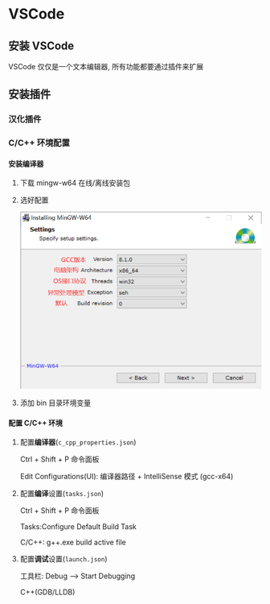 # VSCode



## 安装 VSCode

VSCode 仅仅是一个文本编辑器, 所有功能都要通过插件来扩展



## 安装插件

### 汉化插件

### C/C++ 环境配置

#### 安装编译器

1. 下载 mingw-w64 在线/离线安装包

2. 选好配置

   ![mingw-w64 配置](../../image/mingw-w64.png)

3. 添加 bin 目录环境变量

#### 配置 C/C++ 环境

1. 配置**编译器**(`c_cpp_properties.json`)

   Ctrl + Shift + P  命令面板

   Edit Configurations(UI): 编译器路径 + IntelliSense 模式 (gcc-x64)

2. 配置**编译**设置(`tasks.json`)

   Ctrl + Shift + P  命令面板

   Tasks:Configure Default Build Task

   C/C++: g++.exe build active file

3. 配置**调试**设置(`launch.json`)

   工具栏: Debug  --> Start Debugging

   C++(GDB/LLDB)

